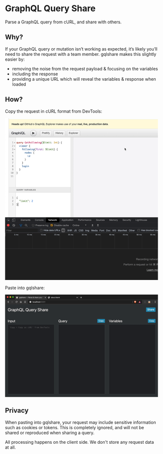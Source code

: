 # GraphQL Query Share

Parse a GraphQL query from cURL, and share with others.

## Why?

If your GraphQL query or mutation isn’t working as expected, it’s likely you’ll need to share the request with a team member. gqlshare makes this slightly easier by:

* removing the noise from the request payload & focusing on the variables
* including the response
* providing a unique URL which will reveal the variables & response when loaded 

## How?

Copy the request in cURL format from DevTools:

![](./copy-curl.gif)

Paste into gqlshare:

![](./paste-gqlshare.gif)

## Privacy

When pasting into gqlshare, your request may include sensitive information such as cookies or tokens. This is completely ignored, and will not be shared or reproduced when sharing a query.

All processing happens on the client side. We don't store any request data at all.